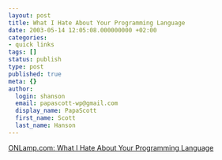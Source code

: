 ```yaml
---
layout: post
title: What I Hate About Your Programming Language
date: 2003-05-14 12:05:08.000000000 +02:00
categories:
- quick links
tags: []
status: publish
type: post
published: true
meta: {}
author:
  login: shanson
  email: papascott-wp@gmail.com
  display_name: PapaScott
  first_name: Scott
  last_name: Hanson
---
```

<p><a title="I hates them all forever!" href="http://www.onlamp.com/pub/a/onlamp/2003/05/12/languagephilosophy.html">ONLamp.com: What I Hate About Your Programming Language</a></p>
